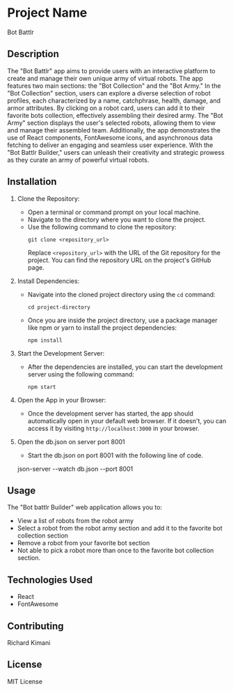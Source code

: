 # Project Name
 
 Bot Battlr

 ## Description
 The "Bot Battlr" app aims to provide users with an interactive platform to create and manage their own unique army of virtual robots. The app features two main sections: the "Bot Collection" and the "Bot Army." In the "Bot Collection" section, users can explore a diverse selection of robot profiles, each characterized by a name, catchphrase, health, damage, and armor attributes. By clicking on a robot card, users can add it to their favorite bots collection, effectively assembling their desired army. The "Bot Army" section displays the user's selected robots, allowing them to view and manage their assembled team. Additionally, the app demonstrates the use of React components, FontAwesome icons, and asynchronous data fetching to deliver an engaging and seamless user experience. With the "Bot Battlr Builder," users can unleash their creativity and strategic prowess as they curate an army of powerful virtual robots.

 ## Installation

1. Clone the Repository:
   - Open a terminal or command prompt on your local machine.
   - Navigate to the directory where you want to clone the project.
   - Use the following command to clone the repository:
     ```
     git clone <repository_url>
     ```
     Replace `<repository_url>` with the URL of the Git repository for the project. You can find the repository URL on the project's GitHub page.

2. Install Dependencies:
   - Navigate into the cloned project directory using the `cd` command:
     ```
     cd project-directory
     ```
   - Once you are inside the project directory, use a package manager like npm or yarn to install the project dependencies:
     ```
     npm install
     ```

3. Start the Development Server:
   - After the dependencies are installed, you can start the development server using the following command:
     ```
     npm start
     ```

4. Open the App in your Browser:
   - Once the development server has started, the app should automatically open in your default web browser. If it doesn't, you can access it by visiting `http://localhost:3000` in your browser.

5. Open the db.json on server port 8001
    - Start the db.json on port 8001 with the following line of code.

    json-server --watch db.json --port 8001

## Usage

The "Bot battlr Builder" web application allows you to:

* View a list of robots from the robot army
* Select a robot from the robot army section and add it to the favorite bot collection section
* Remove a robot from your favorite bot section
* Not able to pick a robot more than once to the favorite bot collection section.

## Technologies Used

- React
- FontAwesome


## Contributing

Richard Kimani

## License

MIT License